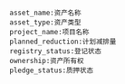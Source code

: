 <!-- ---
layout: default
title: Carbon Asset(碳资产)
nav_order: 3
has_children: true
parent: Carbon Credit Market Insights
--- -->

```
asset_name:资产名称
asset_type:资产类型
project_name:项目名称
planned_reduction:计划减排量
registry_status:登记状态
ownership:资产所有权
pledge_status:质押状态
```


